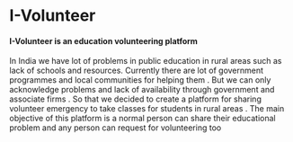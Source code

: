 # I-Volunteer
<h4>I-Volunteer is an education volunteering platform</h4> 
  
  <p>In India we have lot of problems in public education in rural areas such as lack of schools and resources. Currently there are lot of government programmes and local communities for helping them . But we can only acknowledge problems and lack of availability through government and associate firms . So that we decided to create a platform for sharing volunteer emergency to take classes for students in rural areas . The main objective of this platform is a normal person can share their educational problem and any person can request for volunteering too</p> 
  

